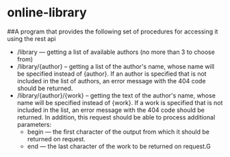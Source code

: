 # online-library
##A program that provides the following set of procedures for accessing it using the rest api

- /library — getting a list of available authors (no more than 3 to choose from)
- /library/{author} – getting a list of the author's name, whose name will be specified instead of {author}. If an author is specified that is not included in the list of authors, an error message with the 404 code should be returned.
- /library/{author}/{work} – getting the text of the author's name, whose name will be specified instead of {work}. If a work is specified that is not included in the list, an error message with the 404 code should be returned. In addition, this request should be able to process additional parameters:
   * begin — the first character of the output from which it should be returned on request.
   * end — the last character of the work to be returned on request.G
